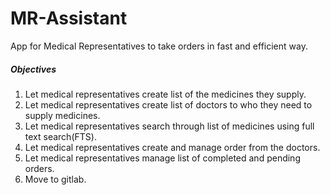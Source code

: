 # MR-Assistant
App for Medical Representatives to take orders in fast and efficient way.

##### Objectives
1. Let medical representatives create list of the medicines they supply.
2. Let medical representatives create list of doctors to who they need to supply medicines.
3. Let medical representatives search through list of medicines using full text search(FTS).
4. Let medical representatives create and manage order from the doctors.
5. Let medical representatives manage list of completed and pending orders.
6. Move to gitlab.
